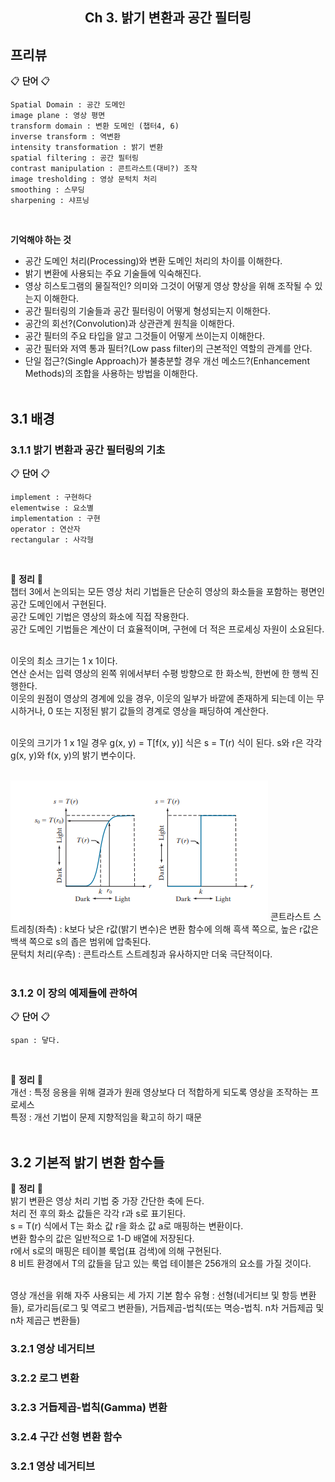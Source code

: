 <h2 align="center">Ch 3. 밝기 변환과 공간 필터링</h2>

## 프리뷰
:clipboard: __단어__ :clipboard:<br/>
```
Spatial Domain : 공간 도메인
image plane : 영상 평면
transform domain : 변환 도메인 (챕터4, 6)
inverse transform : 역변환
intensity transformation : 밝기 변환
spatial filtering : 공간 필터링
contrast manipulation : 콘트라스트(대비?) 조작
image tresholding : 영상 문턱치 처리
smoothing : 스무딩
sharpening : 샤프닝
```
<br/>


__기억해야 하는 것__
- 공간 도메인 처리(Processing)와 변환 도메인 처리의 차이를 이해한다.
- 밝기 변환에 사용되는 주요 기술들에 익숙해진다.
- 영상 히스토그램의 물질적인? 의미와 그것이 어떻게 영상 향상을 위해 조작될 수 있는지 이해한다.
- 공간 필터링의 기술들과 공간 필터링이 어떻게 형성되는지 이해한다.
- 공간의 회선?(Convolution)과 상관관계 원칙을 이해한다.
- 공간 필터의 주요 타입을 알고 그것들이 어떻게 쓰이는지 이해한다.
- 공간 필터와 저역 통과 필터?(Low pass filter)의 근본적인 역할의 관계를 안다.
- 단일 접근?(Single Approach)가 불충분할 경우 개선 메소드?(Enhancement Methods)의 조합을 사용하는 방법을 이해한다.<br/><br/>

## 3.1 배경
### 3.1.1 밝기 변환과 공간 필터링의 기초<br/>
:clipboard: __단어__ :clipboard:<br/>
```
implement : 구현하다
elementwise : 요소별
implementation : 구현
operator : 연산자
rectangular : 사각형
```
<br/>


:memo: __정리__ :memo:<br/>
챕터 3에서 논의되는 모든 영상 처리 기법들은 단순히 영상의 화소들을 포함하는 평면인 공간 도메인에서 구현된다.<br/>
공간 도메인 기법은 영상의 화소에 직접 작용한다.<br/>
공간 도메인 기법들은 계산이 더 효율적이며, 구현에 더 적은 프로세싱 자원이 소요된다.<br/><br/>

이웃의 최소 크기는 1 x 1이다.<br/>
연산 순서는 입력 영상의 왼쪽 위에서부터 수평 방향으로 한 화소씩, 한번에 한 행씩 진행한다.<br/>
이웃의 원점이 영상의 경계에 있을 경우, 이웃의 일부가 바깥에 존재하게 되는데 이는 무시하거나, 0 또는 지정된 밝기 값들의 경계로 영상을 패딩하여 계산한다.<br/><br/>

이웃의 크기가 1 x 1일 경우 g(x, y) = T[f(x, y)] 식은 s = T(r) 식이 된다. s와 r은 각각 g(x, y)와 f(x, y)의 밝기 변수이다.<br/><br/>

<img src = "./Capture/pic_3.2.png">
콘트라스트 스트레칭(좌측) : k보다 낮은 r값(밝기 변수)은 변환 함수에 의해 흑색 쪽으로, 높은 r값은 백색 쪽으로 s의 좁은 범위에 압축된다.<br/>
문턱치 처리(우측) : 콘트라스트 스트레칭과 유사하지만 더욱 극단적이다.<br/><br/>


### 3.1.2 이 장의 예제들에 관하여<br/>
:clipboard: __단어__ :clipboard:<br/>
```
span : 닿다.

```
<br/>


:memo: __정리__ :memo:<br/>
개선 : 특정 응용을 위해 결과가 원래 영상보다 더 적합하게 되도록 영상을 조작하는 프로세스<br/>
특정 : 개선 기법이 문제 지향적임을 확고히 하기 때문<br/><br/>


## 3.2 기본적 밝기 변환 함수들
:memo: __정리__ :memo:<br/>
밝기 변환은 영상 처리 기법 중 가장 간단한 축에 든다.<br/>
처리 전 후의 화소 값들은 각각 r과 s로 표기된다.<br/>
s = T(r) 식에서 T는 화소 값 r을 화소 값 a로 매핑하는 변환이다.<br/>
변환 함수의 값은 일반적으로 1-D 배열에 저장된다.<br/>
r에서 s로의 매핑은 테이블 룩업(표 검색)에 의해 구현된다.<br/>
8 비트 환경에서 T의 값들을 담고 있는 룩업 테이블은 256개의 요소를 가질 것이다.<br/><br/>


영상 개선을 위해 자주 사용되는 세 가지 기본 함수 유형 : 선형(네거티브 및 항등 변환들), 로가리듬(로그 및 역로그 변환들), 거듭제곱-법칙(또는 멱승-법칙. n차 거듭제곱 및 n차 제곱근 변환들)<br/>


### 3.2.1 영상 네거티브<br/>

### 3.2.2 로그 변환<br/>

### 3.2.3 거듭제곱-법칙(Gamma) 변환<br/>

### 3.2.4 구간 선형 변환 함수<br/>

### 3.2.1 영상 네거티브<br/>
